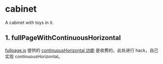 # cabinet
A cabinet with toys in it.

## 1. fullPageWithContinuousHorizontal

[fullpage.js](https://github.com/alvarotrigo/fullPage.js/) 提供的 [continuousHorizontal 功能](https://alvarotrigo.com/fullPage/extensions/continuous-horizontal.html) 是收费的，此处进行 hack，自己实现 continuousHorizontal。
